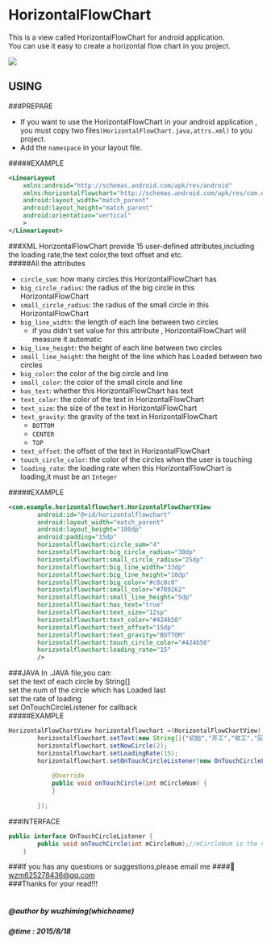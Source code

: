 # HorizontalFlowChart
This is a view called HorizontalFlowChart for android application.<br>
You can use it easy to create a horizontal flow chart in you project.<br>

![](https://raw.githubusercontent.com/whichname/HorizontalFlowChart/master/_20150817_230731.JPG)

USING
------
###PREPARE
* If you want to use the HorizontalFlowChart in your android application , you must copy two files`(HorizontalFlowChart.java,attrs.xml)` to you project.<br>
* Add the `namespace` in your layout file.<br>

#####EXAMPLE
```Xml
<LinearLayout 
    xmlns:android="http://schemas.android.com/apk/res/android"
    xmlns:horizontalflowchart="http://schemas.android.com/apk/res/com.example.horizontalflowchart"
    android:layout_width="match_parent"
    android:layout_height="match_parent" 
    android:orientation="vertical"
    >
</LinearLayout>
```


###XML
HorizontalFlowChart provide 15 user-defined attributes,including the loading rate,the text color,the text offset and etc.<br>
#####All the attributes<br>
* `circle_sum`: how many circles this HorizontalFlowChart has
* `big_circle_radius`: the radius of the big circle in this HorizontalFlowChart
* `small_circle_radius`: the radius of the small circle in this HorizontalFlowChart
* `big_line_width`: the length of each line between two circles
  * if you didn't set value for this attribute , HorizontalFlowChart will measure it automatic
* `big_line_height`: the height of each line between two circles
* `small_line_height`: the height of the line which has Loaded between two circles
* `big_color`: the color of the big circle and line
* `small_color`: the color of the small circle and line
* `has_text`: whether this HorizontalFlowChart has text
* `text_color`: the color of the text in HorizontalFlowChart
* `text_size`: the size of the text in HorizontalFlowChart
* `text_gravity`: the gravity of the text in HorizontalFlowChart
  * `BOTTOM`
  * `CENTER`
  * `TOP`
* `text_offset`: the offset of the text in HorizontalFlowChart
* `touch_circle_color`: the color of the circles when the user is touching
* `loading_rate`: the loading rate when this HorizontalFlowChart is loading,it must be an `Integer`

#####EXAMPLE
```Xml
<com.example.horizontalflowchart.HorizontalFlowChartView
        android:id="@+id/horizontalflowchart"
        android:layout_width="match_parent"
        android:layout_height="100dp"
        android:padding="15dp" 
        horizontalflowchart:circle_sum="4"
        horizontalflowchart:big_circle_radius="30dp"
        horizontalflowchart:small_circle_radius="25dp"
        horizontalflowchart:big_line_width="33dp"
        horizontalflowchart:big_line_height="10dp"
        horizontalflowchart:big_color="#c0c0c0"
        horizontalflowchart:small_color="#789262"
        horizontalflowchart:small_line_height="5dp"
        horizontalflowchart:has_text="true"
        horizontalflowchart:text_size="12sp"
        horizontalflowchart:text_color="#424b50"
        horizontalflowchart:text_offset="15dp"
        horizontalflowchart:text_gravity="BOTTOM"
        horizontalflowchart:touch_circle_color="#424b50"
        horizontalflowchart:loading_rate="15"
        />
 ```

###JAVA
In .JAVA file,you can:<br>
set the text of each circle by String[]<br>
set the num of the circle which has Loaded last<br>
set the rate of loading<br>
set OnTouchCircleListener for callback<br>
#####EXAMPLE
```Java
HorizontalFlowChartView horizontalflowchart =(HorizontalFlowChartView) findViewById(R.id.horizontalflowchart);
		horizontalflowchart.setText(new String[]{"初始","开工","收工","回到基地"});
		horizontalflowchart.setNowCircle(2);
		horizontalflowchart.setLoadingRate(15);
		horizontalflowchart.setOnTouchCircleListener(new OnTouchCircleListener() {
			
			@Override
			public void onTouchCircle(int mCircleNum) {
			}
			
		});
```

###INTERFACE
```Java
public interface OnTouchCircleListener {
		public void onTouchCircle(int mCircleNum);//mCircleNum is the num of the circle the user has touched,from 0
	}
```

###If you has any questions or suggestions,please email me 
####:email: wzm625278436@qq.com
<br>
###Thanks for your read!!!
<br>
<br>
##### @author by wuzhiming(whichname)
##### @time : 2015/8/18
